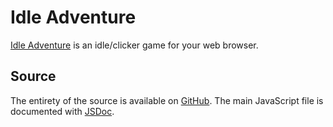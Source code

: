 # Idle Adventure
[Idle Adventure](elekester.github.io/idleadventure/) is an idle/clicker game for your web browser.

## Source
The entirety of the source is available on [GitHub](https://github.com/Elekester/IdleAdventure). The main JavaScript file is documented with [JSDoc](https://elekester.github.io/IdleAdventure/JSDoc/index.html).